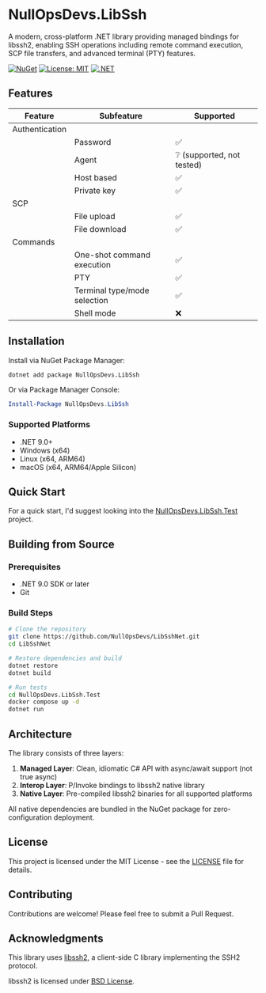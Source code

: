 # NullOpsDevs.LibSsh

A modern, cross-platform .NET library providing managed bindings for libssh2, enabling SSH operations including remote command execution, SCP file transfers, and advanced terminal (PTY) features.

[![NuGet](https://img.shields.io/badge/nuget-1.0.0-blue.svg)](https://www.nuget.org/packages/NullOpsDevs.LibSsh/)
[![License: MIT](https://img.shields.io/badge/License-MIT-yellow.svg)](https://opensource.org/licenses/MIT)
[![.NET](https://img.shields.io/badge/.NET-9.0-purple.svg)](https://dotnet.microsoft.com/)

## Features

| Feature        | Subfeature                   | Supported                 |
|----------------|------------------------------|---------------------------|
| Authentication |                              |                           |
|                | Password                     | ✅                         |
|                | Agent                        | ❔ (supported, not tested) |
|                | Host based                   | ✅                         |
|                | Private key                  | ✅                         |
| SCP            |                              |                           |
|                | File upload                  | ✅                         |
|                | File download                | ✅                         |
| Commands       |                              |                           |
|                | One-shot command execution   | ✅                         |
|                | PTY                          | ✅                         |
|                | Terminal type/mode selection | ✅                         |
|                | Shell mode                   | ❌                         |


## Installation

Install via NuGet Package Manager:

```bash
dotnet add package NullOpsDevs.LibSsh
```

Or via Package Manager Console:

```powershell
Install-Package NullOpsDevs.LibSsh
```

### Supported Platforms

- .NET 9.0+
- Windows (x64)
- Linux (x64, ARM64)
- macOS (x64, ARM64/Apple Silicon)

## Quick Start

For a quick start, I'd suggest looking into the [NullOpsDevs.LibSsh.Test](NullOpsDevs.LibSsh.Test) project.

## Building from Source

### Prerequisites

- .NET 9.0 SDK or later
- Git

### Build Steps

```bash
# Clone the repository
git clone https://github.com/NullOpsDevs/LibSshNet.git
cd LibSshNet

# Restore dependencies and build
dotnet restore
dotnet build

# Run tests
cd NullOpsDevs.LibSsh.Test
docker compose up -d
dotnet run
```

## Architecture

The library consists of three layers:

1. **Managed Layer**: Clean, idiomatic C# API with async/await support (not true async)
2. **Interop Layer**: P/Invoke bindings to libssh2 native library
3. **Native Layer**: Pre-compiled libssh2 binaries for all supported platforms

All native dependencies are bundled in the NuGet package for zero-configuration deployment.

## License

This project is licensed under the MIT License - see the [LICENSE](LICENSE) file for details.

## Contributing

Contributions are welcome! Please feel free to submit a Pull Request.

## Acknowledgments

This library uses [libssh2](https://www.libssh2.org/), a client-side C library implementing the SSH2 protocol.

libssh2 is licensed under [BSD License](https://libssh2.org/license.html).
